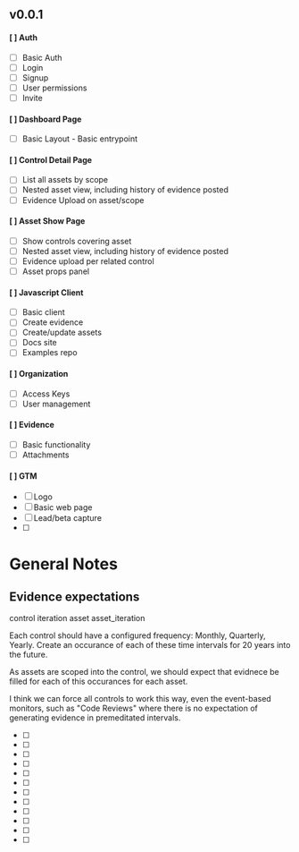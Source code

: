 ## v0.0.1

#### [ ] Auth
- [ ] Basic Auth
- [ ] Login
- [ ] Signup
- [ ] User permissions
- [ ] Invite

#### [ ] Dashboard Page 
- [ ] Basic Layout - Basic entrypoint

#### [ ] Control Detail Page
- [ ] List all assets by scope
- [ ] Nested asset view, including history of evidence posted
- [ ] Evidence Upload on asset/scope

#### [ ] Asset Show Page
- [ ] Show controls covering asset
- [ ] Nested asset view, including history of evidence posted
- [ ] Evidence upload per related control
- [ ] Asset props panel

#### [ ] Javascript Client
- [ ] Basic client
- [ ] Create evidence
- [ ] Create/update assets
- [ ] Docs site
- [ ] Examples repo

#### [ ] Organization
- [ ] Access Keys
- [ ] User management

#### [ ] Evidence
- [ ] Basic functionality
- [ ] Attachments

#### [ ] GTM
- [ ] Logo
- [ ] Basic web page
- [ ] Lead/beta capture
- [ ]


# General Notes
## Evidence expectations

control
iteration
asset
asset_iteration

Each control should have a configured frequency: Monthly, Quarterly, Yearly. Create an occurance of each of these time intervals for 20 years into the future.

As assets are scoped into the control, we should expect that evidnece be filled for each of this occurances for each asset. 

I think we can force all controls to work this way, even the event-based monitors, such as "Code Reviews" where there is no expectation of generating evidence in premeditated intervals.


- [ ]
- [ ]
- [ ]
- [ ]
- [ ]
- [ ]
- [ ]
- [ ]
- [ ]
- [ ]
- [ ]
- [ ]